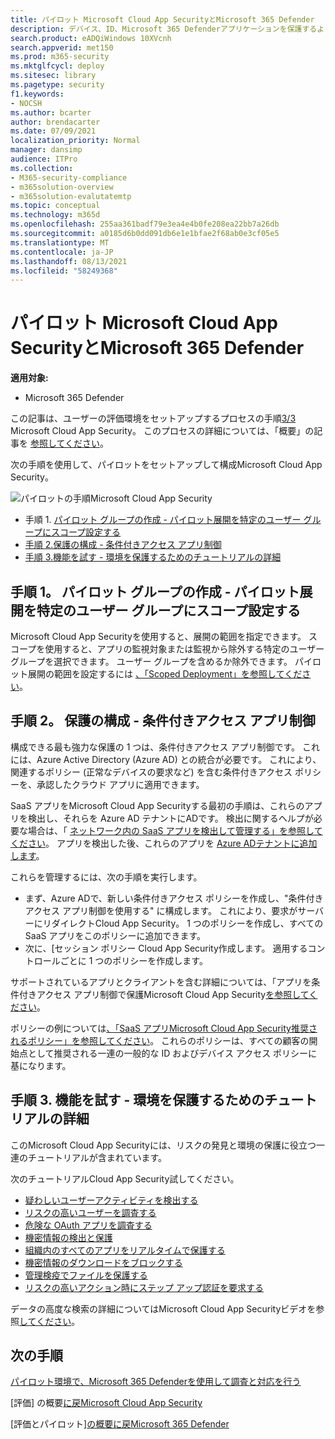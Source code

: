 ```yaml
---
title: パイロット Microsoft Cloud App SecurityとMicrosoft 365 Defender
description: デバイス、ID、Microsoft 365 Defenderアプリケーションを保護するように設計されたセキュリティ ソリューションをテストおよびエクスペリエンスするために、テストラボまたはパイロット環境をセットアップします。
search.product: eADQiWindows 10XVcnh
search.appverid: met150
ms.prod: m365-security
ms.mktglfcycl: deploy
ms.sitesec: library
ms.pagetype: security
f1.keywords:
- NOCSH
ms.author: bcarter
author: brendacarter
ms.date: 07/09/2021
localization_priority: Normal
manager: dansimp
audience: ITPro
ms.collection:
- M365-security-compliance
- m365solution-overview
- m365solution-evalutatemtp
ms.topic: conceptual
ms.technology: m365d
ms.openlocfilehash: 255aa361badf79e3ea4e4b0fe208ea22bb7a26db
ms.sourcegitcommit: a0185d6b0dd091db6e1e1bfae2f68ab0e3cf05e5
ms.translationtype: MT
ms.contentlocale: ja-JP
ms.lasthandoff: 08/13/2021
ms.locfileid: "58249368"
---
```

# <a name="pilot-microsoft-cloud-app-security-with-microsoft-365-defender"></a>パイロット Microsoft Cloud App SecurityとMicrosoft 365 Defender


**適用対象:**
- Microsoft 365 Defender

この記事は、ユーザーの評価環境をセットアップするプロセスの手順[3/3](eval-defender-mcas-overview.md) Microsoft Cloud App Security。 このプロセスの詳細については、「概要」の記事を [参照してください](eval-defender-mcas-overview.md)。

次の手順を使用して、パイロットをセットアップして構成Microsoft Cloud App Security。


![パイロットの手順Microsoft Cloud App Security](../../media/defender/m365-defender-mcas-pilot-steps.png)

- 手順 1. [パイロット グループの作成 - パイロット展開を特定のユーザー グループにスコープ設定する](#step-1-create-the-pilot-group--scope-your-pilot-deployment-to-certain-user-groups)
- [手順 2.保護の構成 - 条件付きアクセス アプリ制御](#step-2-configure-protection--conditional-access-app-control)
- [手順 3.機能を試す - 環境を保護するためのチュートリアルの詳細](#step-3-try-out-capabilities--walk-through-tutorials-for-protecting-your-environment) 


## <a name="step-1-create-the-pilot-group--scope-your-pilot-deployment-to-certain-user-groups"></a>手順 1。 パイロット グループの作成 - パイロット展開を特定のユーザー グループにスコープ設定する

Microsoft Cloud App Securityを使用すると、展開の範囲を指定できます。 スコープを使用すると、アプリの監視対象または監視から除外する特定のユーザー グループを選択できます。 ユーザー グループを含めるか除外できます。 パイロット展開の範囲を設定するには [、「Scoped Deployment」を参照してください](/cloud-app-security/scoped-deployment)。


## <a name="step-2-configure-protection--conditional-access-app-control"></a>手順 2。 保護の構成 - 条件付きアクセス アプリ制御

構成できる最も強力な保護の 1 つは、条件付きアクセス アプリ制御です。 これには、Azure Active Directory (Azure AD) との統合が必要です。 これにより、関連するポリシー (正常なデバイスの要求など) を含む条件付きアクセス ポリシーを、承認したクラウド アプリに適用できます。 

SaaS アプリをMicrosoft Cloud App Securityする最初の手順は、これらのアプリを検出し、それらを Azure AD テナントにADです。 検出に関するヘルプが必要な場合は、「 [ネットワーク内の SaaS アプリを検出して管理する」を参照してください](/cloud-app-security/tutorial-shadow-it)。 アプリを検出した後、これらのアプリを [Azure ADテナントに追加します](/azure/active-directory/manage-apps/add-application-portal)。

これらを管理するには、次の手順を実行します。

- まず、Azure ADで、新しい条件付きアクセス ポリシーを作成し、"条件付きアクセス アプリ制御を使用する" に構成します。 これにより、要求がサーバーにリダイレクトCloud App Security。 1 つのポリシーを作成し、すべての SaaS アプリをこのポリシーに追加できます。
- 次に、[セッション ポリシー Cloud App Security作成します。 適用するコントロールごとに 1 つのポリシーを作成します。

サポートされているアプリとクライアントを含む詳細については、「アプリを条件付きアクセス アプリ制御で保護Microsoft Cloud App Security[を参照してください](/cloud-app-security/proxy-intro-aad)。 

ポリシーの例については[、「SaaS アプリMicrosoft Cloud App Security推奨されるポリシー」を参照してください](../office-365-security/mcas-saas-access-policies.md)。 これらのポリシーは、すべての顧客の開始[](../office-365-security/microsoft-365-policies-configurations.md)点として推奨される一連の一般的な ID およびデバイス アクセス ポリシーに基になります。 

## <a name="step-3-try-out-capabilities--walk-through-tutorials-for-protecting-your-environment"></a>手順 3. 機能を試す - 環境を保護するためのチュートリアルの詳細 

このMicrosoft Cloud App Securityには、リスクの発見と環境の保護に役立つ一連のチュートリアルが含まれています。 

次のチュートリアルCloud App Security試してください。

- [疑わしいユーザーアクティビティを検出する](/cloud-app-security/tutorial-suspicious-activity)
- [リスクの高いユーザーを調査する](/cloud-app-security/tutorial-ueba)
- [危険な OAuth アプリを調査する](/cloud-app-security/investigate-risky-oauth)
- [機密情報の検出と保護](/cloud-app-security/tutorial-dlp)
- [組織内のすべてのアプリをリアルタイムで保護する](/cloud-app-security/tutorial-proxy)
- [機密情報のダウンロードをブロックする](/cloud-app-security/use-case-proxy-block-session-aad)
- [管理検疫でファイルを保護する](/cloud-app-security/use-case-admin-quarantine)
- [リスクの高いアクション時にステップ アップ認証を要求する](/cloud-app-security/tutorial-step-up-authentication)

データの高度な検索の詳細についてはMicrosoft Cloud App Securityビデオを参照[してください](https://www.microsoft.com/en-us/videoplayer/embed/RWFISa)。

## <a name="next-steps"></a>次の手順

[パイロット環境で、Microsoft 365 Defenderを使用して調査と対応を行う](eval-defender-investigate-respond.md)

[評価] の概要[に戻Microsoft Cloud App Security](eval-defender-mcas-overview.md)

[評価とパイロット][の概要に戻Microsoft 365 Defender](eval-overview.md)
